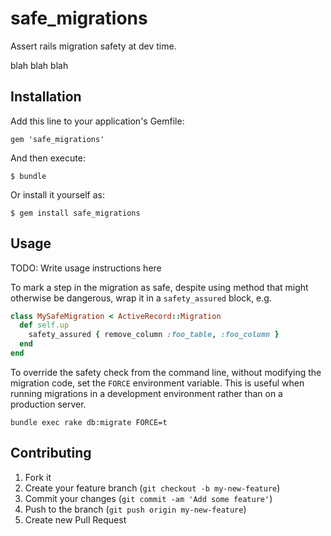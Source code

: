safe_migrations
===============

Assert rails migration safety at dev time.

blah blah blah


## Installation

Add this line to your application's Gemfile:

    gem 'safe_migrations'

And then execute:

    $ bundle

Or install it yourself as:

    $ gem install safe_migrations

## Usage

TODO: Write usage instructions here

To mark a step in the migration as safe, despite using method that might
otherwise be dangerous, wrap it in a `safety_assured` block, e.g.

```ruby
class MySafeMigration < ActiveRecord::Migration
  def self.up
    safety_assured { remove_column :foo_table, :foo_column }
  end
end
```

To override the safety check from the command line, without modifying the
migration code, set the `FORCE` environment variable.  This is useful when
running migrations in a development environment rather than on a production
server.
```
bundle exec rake db:migrate FORCE=t
```

## Contributing

1. Fork it
2. Create your feature branch (`git checkout -b my-new-feature`)
3. Commit your changes (`git commit -am 'Add some feature'`)
4. Push to the branch (`git push origin my-new-feature`)
5. Create new Pull Request
